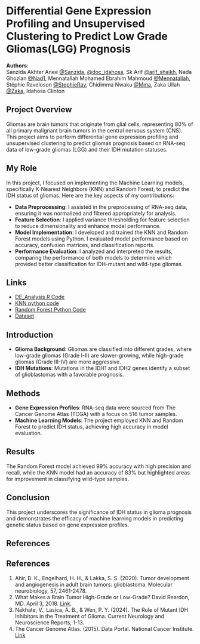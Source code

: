 # Differential Gene Expression Profiling and Unsupervised Clustering to Predict Low Grade Gliomas(LGG) Prognosis

**Authors**:  
Sanzida Akhter Anee [@Sanzida](https://github.com/Sanzida), [@doc_idahosa](https://github.com/doc_idahosa), Sk Arif [@arif_shaikh](https://github.com/arif_shaikh), Nada Ghozlan [@Nad1](https://github.com/Nad1), Mennatallah Mohamed Ebrahim Mahmoud [@Mennatallah](https://github.com/Mennatallah), Stéphie Raveloson [@StephieRav](https://github.com/StephieRav), Chidimma Nwaku [@Mma](https://github.com/Mma), Zaka Ullah [@Zaka](https://github.com/Zaka), Idahosa Clinton 

## Project Overview
Gliomas are brain tumors that originate from glial cells, representing 80% of all primary malignant brain tumors in the central nervous system (CNS). This project aims to perform differential gene expression profiling and unsupervised clustering to predict gliomas prognosis based on RNA-seq data of low-grade gliomas (LGG) and their IDH mutation statuses.

## My Role
In this project, I focused on implementing the Machine Learning models, specifically K-Nearest Neighbors (KNN) and Random Forest, to predict the IDH status of gliomas. Here are the key aspects of my contributions:

- **Data Preprocessing**: I assisted in the preprocessing of RNA-seq data, ensuring it was normalized and filtered appropriately for analysis.
- **Feature Selection**: I applied variance thresholding for feature selection to reduce dimensionality and enhance model performance.
- **Model Implementation**: I developed and trained the KNN and Random Forest models using Python. I evaluated model performance based on accuracy, confusion matrices, and classification reports.
- **Performance Evaluation**: I analyzed and interpreted the results, comparing the performance of both models to determine which provided better classification for IDH-mutant and wild-type gliomas.

## Links
- [DE_Analysis R Code](https://github.com/sanzidaanee/Hackbio-cancer-internship/blob/main/Stage%204/Code/DEA.Rmd)
- [KNN python code](https://github.com/Clintonidahosa/Python_projects/blob/main/TCGA%20LGG%20KNN.md)
- [Random Forest Python Code](https://github.com/Clintonidahosa/Python_projects/blob/main/TCGA_LGG%20Random%20forest.md)
- [Dataset](https://github.com/sanzidaanee/Hackbio-cancer-internship/tree/main/Stage%204/Data)

## Introduction
- **Glioma Background**: Gliomas are classified into different grades, where low-grade gliomas (Grade I-II) are slower-growing, while high-grade gliomas (Grade III-IV) are more aggressive.
- **IDH Mutations**: Mutations in the IDH1 and IDH2 genes identify a subset of glioblastomas with a favorable prognosis.

## Methods
- **Gene Expression Profiles**: RNA-seq data were sourced from The Cancer Genome Atlas (TCGA) with a focus on 516 tumor samples.
- **Machine Learning Models**: The project employed KNN and Random Forest to predict IDH status, achieving high accuracy in model evaluation.

## Results
The Random Forest model achieved 99% accuracy with high precision and recall, while the KNN model had an accuracy of 83% but highlighted areas for improvement in classifying wild-type samples.

## Conclusion
This project underscores the significance of IDH status in glioma prognosis and demonstrates the efficacy of machine learning models in predicting genetic status based on gene expression profiles.

## References
## References
1. Ahir, B. K., Engelhard, H. H., & Lakka, S. S. (2020). Tumor development and angiogenesis in adult brain tumors: glioblastoma. Molecular neurobiology, 57, 2461-2478.
2. What Makes a Brain Tumor High-Grade or Low-Grade? David Reardon, MD. April 3, 2018. [Link](https://blog.dana-farber.org/insight/2018/04/makes-brain-tumor-high-grade-low-grade/).
3. Nakhate, V., Lasica, A. B., & Wen, P. Y. (2024). The Role of Mutant IDH Inhibitors in the Treatment of Glioma. Current Neurology and Neuroscience Reports, 1-13.
4. The Cancer Genome Atlas. (2015). Data Portal. National Cancer Institute. [Link](https://tcga-data.nci.nih.gov/tcga/tcgaHome2.jsp)

